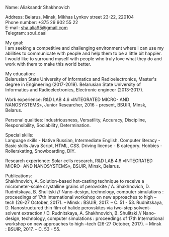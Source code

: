 Name:             Aliaksandr Shakhnovich 

Address:          Belarus, Minsk, Mikhas Lynkov street 23-22, 220104   
Phone number:     +375 29 902 55 22   
E-mail:           sha.alia95@gmail.com  
Telegram:         soul_daal 

My goal:          
I am seeking a competitive and challenging environment where I can use my abilities to communicate with people and help them to be a little bit happier.
                  I would like to surround myself with people who truly love what they do
                  and work with them to make this world better.
                  
My education:     
Belarusian State University of Informatics and Radioelectronics, Master's degree in Engineering (2017-2019).
Belarusian State University of Informatics and Radioelectronics, Electronic engineer (2013-2017).
               
Work experience: 
R&D LAB 4.6 «INTEGRATED MICRO- AND NANOSYSTEMS», Junior Researcher, 2016 - present, BSUIR, Minsk, Belarus.

Personal qualities: 
Industriousness, Versatility, Accuracy, Discipline, Responsibility, Sociability, Determination.

Special skills:   
Language skills - Native Russian, Intermediate English.
Computer literacy - Basic skills Java Script, HTML, CSS.
Driving license - B category.
Hobbies - Rollerskating, Snowboarding, DIY.
        
Research experience:
Solar cells research, R&D LAB 4.6 «INTEGRATED MICRO- AND NANOSYSTEMS», BSUIR, Minsk, Belarus.

Publications:     
Shakhnovich, A. Solution-based hot-casting technique to receive a micrometer-scale crystalline grains of perovskite / A. Shakhnovich, D. Rudnitskaya, B. Shulitski // Nano-design, technology, computer simulations : proceedings of 17th International workshop on new approaches to high –tech (26-27 October, 2017). – Minsk : BSUIR, 2017. – С. 51 - 53.
Rudnitskaya, D. Nanostructured thin film of halide perovskites via two-step solvent-solvent extraction / D. Rudnitskaya, A. Shakhnovich, B. Shulitski // Nano-design, technology, computer simulations : proceedings of 17th International workshop on new approaches to high –tech (26-27 October, 2017). – Minsk : BSUIR, 2017. – С. 53 - 55.
